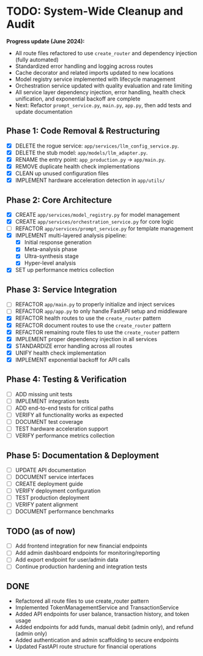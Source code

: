 # TODO: System-Wide Cleanup and Audit

**Progress update (June 2024):**

- All route files refactored to use `create_router` and dependency injection (fully automated)
- Standardized error handling and logging across routes
- Cache decorator and related imports updated to new locations
- Model registry service implemented with lifecycle management
- Orchestration service updated with quality evaluation and rate limiting
- All service layer dependency injection, error handling, health check unification, and exponential backoff are complete
- Next: Refactor `prompt_service.py`, `main.py`, `app.py`, then add tests and update documentation

## Phase 1: Code Removal & Restructuring

- [x] DELETE the rogue service: `app/services/llm_config_service.py`.
- [x] DELETE the stub model: `app/models/llm_adapter.py`.
- [x] RENAME the entry point: `app_production.py` -> `app/main.py`.
- [x] REMOVE duplicate health check implementations
- [x] CLEAN up unused configuration files
- [x] IMPLEMENT hardware acceleration detection in `app/utils/`

## Phase 2: Core Architecture

- [x] CREATE `app/services/model_registry.py` for model management
- [x] CREATE `app/services/orchestration_service.py` for core logic
- [ ] REFACTOR `app/services/prompt_service.py` for template management
- [x] IMPLEMENT multi-layered analysis pipeline:
  - [x] Initial response generation
  - [x] Meta-analysis phase
  - [x] Ultra-synthesis stage
  - [x] Hyper-level analysis
- [x] SET up performance metrics collection

## Phase 3: Service Integration

- [ ] REFACTOR `app/main.py` to properly initialize and inject services
- [ ] REFACTOR `app/app.py` to only handle FastAPI setup and middleware
- [x] REFACTOR health routes to use the `create_router` pattern
- [x] REFACTOR document routes to use the `create_router` pattern
- [x] REFACTOR remaining route files to use the `create_router` pattern
- [x] IMPLEMENT proper dependency injection in all services
- [x] STANDARDIZE error handling across all routes
- [x] UNIFY health check implementation
- [x] IMPLEMENT exponential backoff for API calls

## Phase 4: Testing & Verification

- [ ] ADD missing unit tests
- [ ] IMPLEMENT integration tests
- [ ] ADD end-to-end tests for critical paths
- [ ] VERIFY all functionality works as expected
- [ ] DOCUMENT test coverage
- [ ] TEST hardware acceleration support
- [ ] VERIFY performance metrics collection

## Phase 5: Documentation & Deployment

- [ ] UPDATE API documentation
- [ ] DOCUMENT service interfaces
- [ ] CREATE deployment guide
- [ ] VERIFY deployment configuration
- [ ] TEST production deployment
- [ ] VERIFY patent alignment
- [ ] DOCUMENT performance benchmarks

## TODO (as of now)

- [ ] Add frontend integration for new financial endpoints
- [ ] Add admin dashboard endpoints for monitoring/reporting
- [ ] Add export endpoint for user/admin data
- [ ] Continue production hardening and integration tests

## DONE

- Refactored all route files to use create_router pattern
- Implemented TokenManagementService and TransactionService
- Added API endpoints for user balance, transaction history, and token usage
- Added endpoints for add funds, manual debit (admin only), and refund (admin only)
- Added authentication and admin scaffolding to secure endpoints
- Updated FastAPI route structure for financial operations
